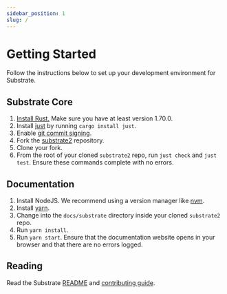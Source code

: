```yaml
---
sidebar_position: 1
slug: /
---
```


# Getting Started

Follow the instructions below to set up your development environment for Substrate.

## Substrate Core

1. [Install Rust.](https://www.rust-lang.org/tools/install) Make sure you have at least version 1.70.0.
1. Install [just](https://github.com/casey/just) by running `cargo install just`.
1. Enable [git commit signing](https://docs.github.com/en/authentication/managing-commit-signature-verification/signing-commits).
1. Fork the [substrate2](https://github.com/substrate-labs/substrate2) repository.
1. Clone your fork.
1. From the root of your cloned `substrate2` repo, run `just check` and `just test`. Ensure these commands complete with no errors.

## Documentation

1. Install NodeJS. We recommend using a version manager like [nvm](https://github.com/nvm-sh/nvm).
1. Install [yarn](https://classic.yarnpkg.com/lang/en/docs/install/).
1. Change into the `docs/substrate` directory inside your cloned `substrate2` repo.
1. Run `yarn install`.
1. Run `yarn start`. Ensure that the documentation website opens in your browser and that there are no errors logged.

## Reading

Read the Substrate [README](https://github.com/substrate-labs/substrate2) and [contributing guide](https://github.com/substrate-labs/substrate2/blob/main/docs/CONTRIBUTING.md).

